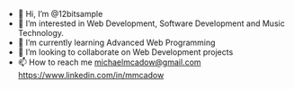 - 👋 Hi, I’m @12bitsample
- 👀 I’m interested in Web Development, Software Development and Music Technology.
- 🌱 I’m currently learning Advanced Web Programming
- 💞️ I’m looking to collaborate on Web Development projects
- 📫 How to reach me michaelmcadow@gmail.com https://www.linkedin.com/in/mmcadow

<!---
12bitsample/12bitsample is a ✨ special ✨ repository because its `README.md` (this file) appears on your GitHub profile.
You can click the Preview link to take a look at your changes.
--->
